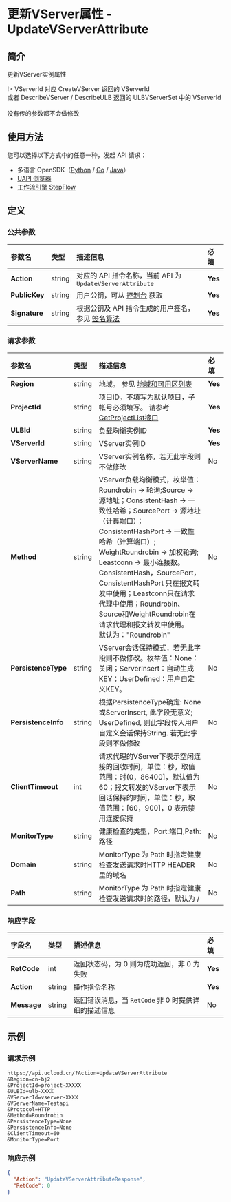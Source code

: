 # 更新VServer属性 - UpdateVServerAttribute

## 简介

更新VServer实例属性



!> VServerId 对应 CreateVServer 返回的 VServerId<br />或者 DescribeVServer / DescribeULB 返回的 ULBVServerSet 中的 VServerId<br /><br />没有传的参数都不会做修改

## 使用方法

您可以选择以下方式中的任意一种，发起 API 请求：
- 多语言 OpenSDK（[Python](https://github.com/ucloud/ucloud-sdk-python3) / [Go](https://github.com/ucloud/ucloud-sdk-go) / [Java](https://github.com/ucloud/ucloud-sdk-java)）
- [UAPI 浏览器](https://console.ucloud.cn/uapi/detail?id=UpdateVServerAttribute)
- [工作流引擎 StepFlow](https://console.ucloud.cn/stepflow/manage/)

## 定义

### 公共参数

| 参数名 | 类型 | 描述信息 | 必填 |
|:---|:---|:---|:---|
| **Action**     | string  | 对应的 API 指令名称，当前 API 为 `UpdateVServerAttribute`                        | **Yes** |
| **PublicKey**  | string  | 用户公钥，可从 [控制台](https://console.ucloud.cn/uapi/apikey) 获取                                             | **Yes** |
| **Signature**  | string  | 根据公钥及 API 指令生成的用户签名，参见 [签名算法](api/summary/signature.md)  | **Yes** |

### 请求参数

| 参数名 | 类型 | 描述信息 | 必填 |
|:---|:---|:---|:---|
| **Region** | string | 地域。 参见 [地域和可用区列表](api/summary/regionlist) |**Yes**|
| **ProjectId** | string | 项目ID。不填写为默认项目，子帐号必须填写。 请参考[GetProjectList接口](api/summary/get_project_list) |**Yes**|
| **ULBId** | string | 负载均衡实例ID |**Yes**|
| **VServerId** | string | VServer实例ID |**Yes**|
| **VServerName** | string | VServer实例名称，若无此字段则不做修改 |No|
| **Method** | string | VServer负载均衡模式，枚举值：Roundrobin -> 轮询;Source -> 源地址；ConsistentHash -> 一致性哈希；SourcePort -> 源地址（计算端口）；ConsistentHashPort -> 一致性哈希（计算端口）; WeightRoundrobin -> 加权轮询; Leastconn -> 最小连接数。<br />ConsistentHash，SourcePort，ConsistentHashPort 只在报文转发中使用；Leastconn只在请求代理中使用；Roundrobin、Source和WeightRoundrobin在请求代理和报文转发中使用。<br />默认为："Roundrobin" |No|
| **PersistenceType** | string | VServer会话保持模式，若无此字段则不做修改。枚举值：None：关闭；ServerInsert：自动生成KEY；UserDefined：用户自定义KEY。 |No|
| **PersistenceInfo** | string | 根据PersistenceType确定: None或ServerInsert, 此字段无意义; UserDefined, 则此字段传入用户自定义会话保持String. 若无此字段则不做修改 |No|
| **ClientTimeout** | int | 请求代理的VServer下表示空闲连接的回收时间，单位：秒，取值范围：时(0，86400]，默认值为60；报文转发的VServer下表示回话保持的时间，单位：秒，取值范围：[60，900]，0 表示禁用连接保持 |No|
| **MonitorType** | string | 健康检查的类型，Port:端口,Path:路径 |No|
| **Domain** | string | MonitorType 为 Path 时指定健康检查发送请求时HTTP HEADER 里的域名 |No|
| **Path** | string | MonitorType 为 Path 时指定健康检查发送请求时的路径，默认为 / |No|

### 响应字段

| 字段名 | 类型 | 描述信息 | 必填 |
|:---|:---|:---|:---|
| **RetCode** | int | 返回状态码，为 0 则为成功返回，非 0 为失败 |**Yes**|
| **Action** | string | 操作指令名称 |**Yes**|
| **Message** | string | 返回错误消息，当 `RetCode` 非 0 时提供详细的描述信息 |No|




## 示例

### 请求示例
    
```
https://api.ucloud.cn/?Action=UpdateVServerAttribute
&Region=cn-bj2
&ProjectId=project-XXXXX
&ULBId=ulb-XXXX
&VServerId=vserver-XXXX
&VServerName=Testapi
&Protocol=HTTP 
&Method=Roundrobin
&PersistenceType=None
&PersistenceInfo=None
&ClientTimeout=60
&MonitorType=Port
```

### 响应示例
    
```json
{
  "Action": "UpdateVServerAttributeResponse",
  "RetCode": 0
}
```





